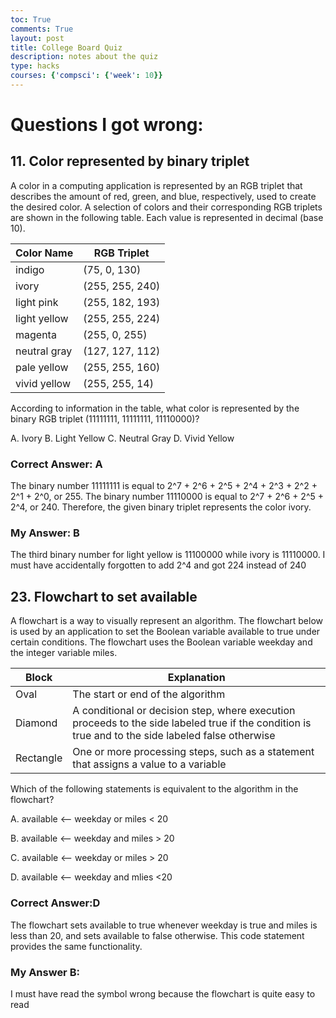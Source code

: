 ```yaml
---
toc: True
comments: True
layout: post
title: College Board Quiz
description: notes about the quiz
type: hacks
courses: {'compsci': {'week': 10}}
---
```


# Questions I got wrong:

## 11. Color represented by binary triplet

A color in a computing application is represented by an RGB triplet that describes the amount of red, green, and blue, respectively, used to create the desired color. A selection of colors and their corresponding RGB triplets are shown in the following table. Each value is represented in decimal (base 10).

|Color Name|RGB Triplet|
|-|-|
|indigo	| (75,   0, 130)|
|ivory|	(255, 255, 240)|
|light pink|	(255, 182, 193)​|
|light yellow|	(255, 255, 224)|
|magenta|	(255,   0, 255)|
|neutral gray|	(127, 127, 112)|
|pale yellow|	(255, 255, 160)|
|vivid yellow|	(255, 255,  14)|

According to information in the table, what color is represented by the binary RGB triplet (11111111, 11111111, 11110000)?

A. Ivory
B. Light Yellow
C. Neutral Gray
D. Vivid Yellow

### Correct Answer: A

The binary number 11111111 is equal to 2^7 + 2^6 + 2^5 + 2^4 + 2^3 + 2^2 + 2^1 + 2^0, or 255. The binary number 11110000 is equal to 2^7 + 2^6 + 2^5 + 2^4, or 240. Therefore, the given binary triplet represents the color ivory.

### My Answer: B

The third binary number for light yellow is 11100000 while ivory is 11110000. I must have accidentally forgotten to add 2^4 and got 224 instead of 240


## 23. Flowchart to set available

A flowchart is a way to visually represent an algorithm. The flowchart below is used by an application to set the Boolean variable available to true under certain conditions. The flowchart uses the Boolean variable weekday and the integer variable miles.

|Block|	Explanation|
|-|-|
|Oval	|The start or end of the algorithm|
|Diamond|	A conditional or decision step, where execution proceeds to the side labeled true if the condition is true and to the side labeled false otherwise|
|Rectangle|	One or more processing steps, such as a statement that assigns a value to a variable|

Which of the following statements is equivalent to the algorithm in the flowchart?

A. available <-- weekday or miles < 20

B. available <-- weekday and miles > 20

C. available <-- weekday or miles > 20

D. available <-- weekday and mlies <20

### Correct Answer:D

The flowchart sets available to true whenever weekday is true and miles is less than 20, and sets available to false otherwise. This code statement provides the same functionality.

### My Answer B: 

I must have read the symbol wrong because the flowchart is quite easy to read
